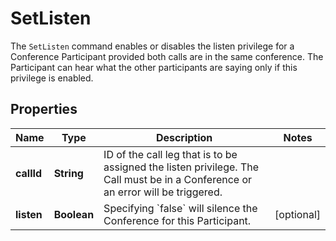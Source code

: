 

# SetListen

The `SetListen` command enables or disables the listen privilege for a Conference Participant provided both calls are in the same conference. The Participant can hear what the other participants are saying only if this privilege is enabled.

## Properties

Name | Type | Description | Notes
------------ | ------------- | ------------- | -------------
**callId** | **String** | ID of the call leg that is to be assigned the listen privilege. The Call must be in a Conference or an error will be triggered. | 
**listen** | **Boolean** | Specifying &#x60;false&#x60; will silence the Conference for this Participant. |  [optional]



